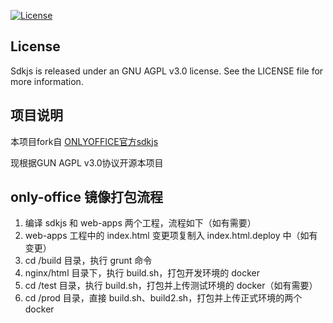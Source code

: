 
[![License](https://img.shields.io/badge/License-GNU%20AGPL%20V3-green.svg?style=flat)](https://www.gnu.org/licenses/agpl-3.0.en.html) 

## License

Sdkjs is released under an GNU AGPL v3.0 license. See the LICENSE file for more information.

## 项目说明

本项目fork自 [ONLYOFFICE官方sdkjs](https://github.com/ONLYOFFICE/sdkjs)

现根据GUN AGPL v3.0协议开源本项目

## only-office 镜像打包流程

1. 编译 sdkjs 和 web-apps 两个工程，流程如下（如有需要）
2. web-apps 工程中的 index.html 变更项复制入 index.html.deploy 中（如有变更）
3. cd /build 目录，执行 grunt 命令
4. nginx/html 目录下，执行 build.sh，打包开发环境的 docker
5. cd /test 目录，执行 build.sh，打包并上传测试环境的 docker（如有需要）
6. cd /prod 目录，直接 build.sh、build2.sh，打包并上传正式环境的两个 docker